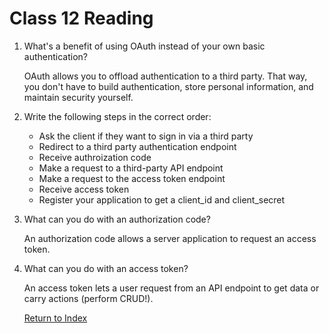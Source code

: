 # Class 12 Reading

1. What's a benefit of using OAuth instead of your own basic authentication?

   OAuth allows you to offload authentication to a third party. That way, you don't have to build authentication, store personal information, and maintain security yourself.

2. Write the following steps in the correct order:

   - Ask the client if they want to sign in via a third party
   - Redirect to a third party authentication endpoint
   - Receive authroization code
   - Make a request to a third-party API endpoint
   - Make a request to the access token endpoint
   - Receive access token
   - Register your application to get a client_id and client_secret

3. What can you do with an authorization code?

   An authorization code allows a server application to request an access token.

4. What can you do with an access token?

   An access token lets a user request from an API endpoint to get data or carry actions (perform CRUD!).

   [Return to Index](index.md)
